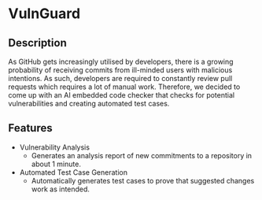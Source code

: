 # VulnGuard

## Description

As GitHub gets increasingly utilised by developers, there is a growing probability of receiving commits from ill-minded users with malicious intentions. As such, developers are required to constantly review pull requests which requires a lot of manual work. Therefore, we decided to come up with an AI embedded code checker that checks for potential vulnerabilities and creating automated test cases.

## Features

- Vulnerability Analysis
  - Generates an analysis report of new commitments to a repository in about 1 minute.
- Automated Test Case Generation
  - Automatically generates test cases to prove that suggested changes work as intended.
